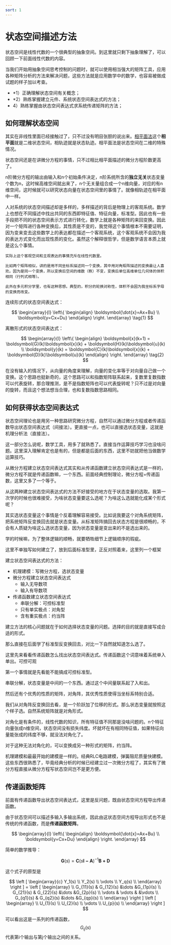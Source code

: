 ```yaml
---
sort: 1
---
```

# 状态空间描述方法

状态空间是线性代数的一个很典型的抽象空间。到这里就只剩下抽象理解了，可以回顾一下前面线性代数的内容。

当我们开始用抽象空间思考控制的问题时，就可以使用相当强大的矩阵工具，应用各种矩阵分析的方法来解决问题，这些方法就是应用数学中的数学，也容易被做成试题的样子加以考查。

- *1）正确理解状态空间有关概念；
- *2）熟练掌握建立元件、系统状态空间表达式的方法；
- 4）熟练掌握由状态空间表达式求系统传递矩阵的方法；

## 如何理解状态空间

其实在非线性里面已经接触过了，只不过没有明目张胆的说出来。[相平面法](../chapter3/1%E7%9B%B8%E5%B9%B3%E9%9D%A2.md)这个**相平面**就是二维状态空间，相轨迹就是状态轨迹。相平面法是状态空间在二维的特殊情况。

状态空间还是在讲微分方程的事情，只不过相比相平面描述的微分方程阶数更高了。

n阶微分方程的输出由输入和n个初始条件决定，n阶系统所含的**独立无关**状态变量个数为n，这时候高维空间就出来了，n个无关量组合成一个n维向量，对应的有n维空间，这时候就可以研究状态向量在状态空间里的事情了。就像相轨迹在相平面中一样。

人对系统的状态空间描述却是多样的，多样描述的背后是物理上的客观系统。数学上也想在不同描述中找出共同的东西即特征值、特征向量，标准型。因此也有一些手段把不同的状态空间表示方式进行转化，数学上就是各种矩阵的来回变换。因此对一个矩阵进行各种变换后，其性质是不变的，我觉得这个事情根本不需要证明，因为变来变去这些数学上的表达都在描述一个客观系统，这个客观系统不会因为我的表达方式变化而出现性质的变化。虽然这个解释很哲学，但是数学语言本质上就是这么个事情。

```tip
实际上这个客观空间和主观表达的事情充斥在线性代数里。

比如两个矩阵相似，讲的是用不同坐标系描述同一个变换，其中用对角矩阵描述的变换最让人喜欢。因为是同一个变换，所以变换后空间的维数（秩）不变，变换后单位高维单位几何体的体积相同（行列式相等）。

此外在多元积分学里，也有这种思想。典型的，积分的轮换对称性，体积不会因为我坐标系字母的变换而改变。
```

连续形式的状态空间表达式：

$$
\begin{array}{l}
    \left\{
        \begin{align}
            \boldsymbol{\dot{x}=Ax+Bu} \\
            \boldsymbol{y=Cx+Du}
        \end{align}
    \right.
\end{array} 
\tag{1}
$$

离散形式的状态空间表达式：

$$
\begin{array}{l}
    \left\{
        \begin{align}
            \boldsymbol{x}(k+1) = \boldsymbol{G}(k)\boldsymbol{x}(k) + \boldsymbol{H}(k)\boldsymbol{u}(k) \\
            \boldsymbol{y}(k) = \boldsymbol{C}(k)\boldsymbol{x}(k) + \boldsymbol{D}(k)\boldsymbol{u}(k)
        \end{align}
    \right.
\end{array} 
\tag{2}
$$

在没有输入的情况下，从向量的角度来理解，向量的变化率等于对向量自己做一个变换。这个思路也挺新奇的，这个思路可以和指数矩阵联系起来，复数里复数指数可以代表旋转，那合理推测，是不是指数矩阵也可以代表旋转呢？只不过是对向量的旋转，而且这个想法想当合理，也和复数指数思路相同。

## 如何获得状态空间表达式

状态空间理论也是用另一种思路研究微分方程，自然可以通过微分方程或者传递函数导出状态空间表达式（间接法）。更直接一点，也可以直接选状态变量，这就是机理分析法（直接法）。

这一部分怎么说呢，数学工具，用多了就熟悉了。直接当作运算技巧学习也没啥问题。这里深入理解肯定也是有的，但是都是后面的东西，这里不妨就把他当做数学运算技巧。

从微分方程建立状态空间表达式其实和从传递函数建立状态空间表达式是一样的，微分方程不就是传递函数嘛，一个东西。前面经典控制理论，微分方程=传递函数，这里又多了一个等于。

从这两种建立状态空间表达式的方法不好接受的地方在于状态变量的选取。我第一次学的时候也很难接受，为啥状态变量要这么选呢？为啥这么选就能化成某个形式呢？

其实选状态变量这个事情是个反着理解容易接受。比如说我要这个对角系统矩阵，把系统矩阵反变换回去就是状态变量。从标准矩阵搞回去状态方程是很顺畅的，不会有人质疑为啥这么选状态变量，因为状态变量是变出来的不是选出来的。

学的时候嘛，为了整体逻辑的顺畅，就要牺牲细节上逻辑顺序的瑕疵。

这里不单独写如何建立了，放到后面标准型里，正反对照着来，这里列一个框架

建立状态空间表达式的方法：

- 机理建模：写微分方程，选状态变量
- 微分方程建立状态空间表达式
    - 输入无导数项
    - 输入有导数项
- 传递函数建立状态空间表达式
    - 串联分解：可控标准型
    - 只有单实极点：对角型
    - 含有重实极点：约当阵

建立方法的核心问题就在于如何选择状态变量的问题。选择的目的就是直接写成合适的形式。

那么直接在后面学了标准型反变换回去，对比一下自然就知道怎么选了。

这里先来看看传递函数怎么找出状态空间表达式。传递函数这个词意味着系统单入单出。可控可观

第一个事情就是先看能不能搞成可控标准型。

串联分解，状态变量是中间的一个东西。通过这个中间量联系起了入和出。

然后还有个优秀的性质的矩阵，对角阵，其优秀性质使得当坐标系特别合适。

我们从对角阵反变换回去看，是一个阶跃加了位移的形式。那么状态变量就按照这个样子选。自然系统矩阵就是对角形式。


对角化是有条件的，线性代数的知识，所有特征值不同那是没啥问题的。n个特征向量张成n维空间，状态空间没有损失纬度。坏就坏在有相同特征值，如果特征向量能张成的纬度不够，就没法对角化了。

对于这种无法对角化的，可以变换成另一种形式的矩阵，约当阵。

机理建模和最最开始的建模是一样的。经典RLC电路建模，弹簧阻尼质量快建模。这些东西很熟悉了，毕竟经典分析的时候已经建立过一次微分方程了，其实有了微分方程直接从微分方程写状态空间岂不是更方便。

## 传递函数矩阵

前面有传递函数导出状态空间表达式，这里是反问题，既由状态空间方程导出传递函数。

由于状态空间可以描述多输入多输出系统，因此由这状态空间方程导出形式也不是传统的传递函数，而是**传递函数矩阵**。

$$
\begin{array}{l}
    \left\{
        \begin{align}
            \boldsymbol{\dot{x}=Ax+Bu} \\
            \boldsymbol{y=Cx+Du}
        \end{align}
    \right.
\end{array}
$$

简单的数学推导：

$$ \boldsymbol{G}(s) = \boldsymbol{C}(s\boldsymbol{I-A})^{-1}\boldsymbol{B + D} $$

这个式子的原型是

$$
\left [ \begin{array}{c}
Y_1(s) \\
Y_2(s) \\ 
\vdots \\ 
Y_q(s) \\ 
\end{array} \right ] =
\left [ \begin{array}   \\
G_{11}(s)  & G_{12}(s)  &\dots  &G_{1p}(s) \\ 
G_{21}(s)  & G_{22}(s)  &\dots  &G_{2p}(s) \\   
\vdots     & \vdots     &       &\vdots    \\ 
G_{q1}(s)  & G_{q2}(s)  &\dots  &G_{qp}(s) \\ 
\end{array} \right ] 
\left [ \begin{array}   \\
U_{1}(s)  \\ 
U_{2}(s)  \\  
\vdots     \\ 
U_{p}(s)  \\
\end{array} \right ] 
$$

可以看出这是一系列的传递函数，$$ G_{ij}(s) $$代表第i个输出与第j个输出之间的关系。



